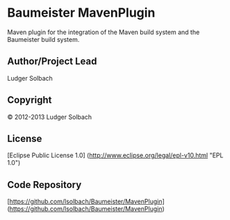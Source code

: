 Baumeister MavenPlugin
======================

Maven plugin for the integration of the Maven build system and the Baumeister build system.

Author/Project Lead
-------------------
Ludger Solbach

Copyright
---------
© 2012-2013 Ludger Solbach

License
-------
[Eclipse Public License 1.0] (http://www.eclipse.org/legal/epl-v10.html "EPL 1.0")

Code Repository
---------------
[https://github.com/lsolbach/Baumeister/MavenPlugin] (https://github.com/lsolbach/Baumeister/MavenPlugin)
